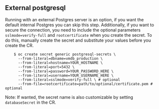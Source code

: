 ## External postgresql

Running with an external Postgres server is an option, if you want the default internal Postgres you can skip this step. Additionally, if you want to secure the connection, you need to include the optional parameters `sslmode=verify-full` and `rootcertificate` when you create the secret. To do this, manually create the secret and substitute your values before you create the CR.

        $ oc create secret generic postgresql-secrets \
          --from-literal=dbname=vmdb_production \
          --from-literal=hostname=YOUR_HOSTNAME \
          --from-literal=port=5432 \
          --from-literal=password=YOUR_PASSWORD_HERE \
          --from-literal=username=YOUR_USERNAME_HERE \
          --from-literal=sslmode=verify-full \ # optional
          --from-file=rootcertificate=path/to/optional/certificate.pem # optional

Note: If wanted, the secret name is also customizable by setting `databaseSecret` in the CR.
